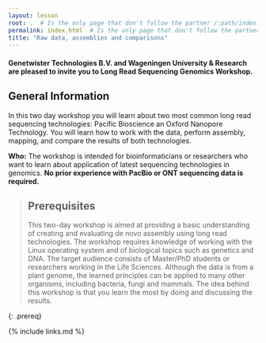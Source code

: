 ```yaml
---
layout: lesson
root: .  # Is the only page that don't follow the partner /:path/index.html
permalink: index.html  # Is the only page that don't follow the partner /:path/index.html
title: "Raw data, assemblies and comparisons"
---
```

<h4>Genetwister Technologies B.V. and Wageningen University & Research are pleased to invite you to <strong>Long Read Sequencing Genomics Workshop</strong>.</h4>

<h2 id="general">General Information</h2>

In this two day workshop you will learn about two most common long read sequencing technologies: Pacific Bioscience an Oxford Nanopore Technology. You will learn how to work with the data, perform assembly, mapping, and compare the results of both technologies.

<p id="who">
  <strong>Who:</strong>
  The workshop is intended for bioinformaticians or researchers who want to learn about application of latest sequencing technologies in genomics. 
  <strong>No prior experience with PacBio or ONT sequencing data is required.</strong>
</p>


> ## Prerequisites
>
> This two-day workshop is aimed at providing a basic understanding of creating and evaluating de novo assembly using long read technologies. The workshop requires knowledge of working with the Linux operating system and of biological topics such as genetics and DNA.
> The target audience consists of Master/PhD students or researchers working in the Life Sciences. Although the data is from a plant genome, the learned principles can be applied to many other organisms, including bacteria, fungi and mammals. 
> The idea behind this workshop is that you learn the most by doing and discussing the results.
   
{: .prereq}

{% include links.md %}
